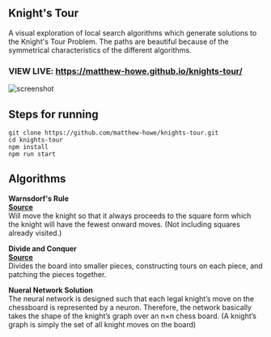 ## Knight's Tour

A visual exploration of local search algorithms which generate solutions to the Knight's Tour Problem. The paths are beautiful because of the symmetrical characteristics of the different algorithms.

### VIEW LIVE: https://matthew-howe.github.io/knights-tour/

![screenshot](https://github.com/matthew-howe/knights-tour/blob/master/img/kt.gifg)

## Steps for running

```
git clone https://github.com/matthew-howe/knights-tour.git
cd knights-tour
npm install
npm run start
```

## Algorithms

**Warnsdorf's Rule**  
 [**Source**](https://github.com/matthew-howe/knights-tour/blob/master/src/algorithms/warnsdorf.tsx)  
 Will move the knight so that it always proceeds to the square form which the knight will have the fewest onward moves. (Not including squares already visited.)

**Divide and Conquer**  
 [**Source**](https://github.com/matthew-howe/knights-tour/blob/master/src/algorithms/divideandconquer.tsx)  
 Divides the board into smaller pieces, constructing tours on each piece, and patching the pieces together.

**Nueral Network Solution**  
 The neural network is designed such that each legal knight’s move on the chessboard is represented by a neuron. Therefore, the network basically takes the shape of the knight’s graph over an n×n chess board. (A knight’s graph is simply the set of all knight moves on the board)
